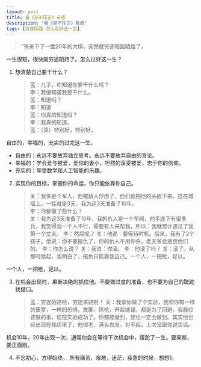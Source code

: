 ```yaml
---
layout: post
title: 看《邪不压正》有感
description: "看《邪不压正》有感"
tags: [穷途陌路 怎么走好这一生] 
---
```



>"爸爸下了一盘20年的大棋，突然就穷途陌路陌路了。

一生很短，很快就穷途陌路了。怎么过好这一生？

1. 想清楚自己要干什么？
   >蓝：儿子，你知道你要干什么吗？   
   >李：我很知道我要干什么。   
   >蓝：知道吗？   
   >李：知道   
   >蓝：你真的知道吗？   
   >李：我真的知道。   
   >蓝：（哭）特别好，特别好。   

自由的，幸福的，充实的过完这一生。   
 + 自由的：永远不要放弃独立思考。永远不要放弃自由的言论。   
 + 幸福的：学会爱与被爱，爱你的妻小，坦然的享受被爱，忠于你的信仰。   
 + 充实的：享受数学和人工智能的乐趣。   


2. 实现你的目标，掌握你的命运，你只能依靠你自己。
   >关：我爹是个军人，他被敌人俘虏了，他们就把他的头砍下来，挂在城墙上，一挂就是3天，我为这3天准备了10年。   
   >李：你都做了些什么？   
   >关：我为这3天准备了10年，我的仇人是一个军阀，他手底下有很多兵，我觉得我一个人不行，需要有人来帮我，所以：我就预计遇见了我第一个丈夫。
   >李：然后呢？
   >关：他说：要等待时机。后来，我有了2个孩子。他说：你不要报仇了，你的仇人不用你杀，老天爷会惩罚他们的。
   >李：你怎么说？
   >关：我说：你滚。
   >李：他滚了吗？
   >关：滚了。从那时候起，我明白了，报仇只能靠我自己。一个人，一把枪，足以。
 
一个人，一把枪，足以。

3. 在机会出现时，果断决绝的抓住他。不要做过度的准备，也不要为自己的蹉跎找借口。
   >蓝：穷途陌路啦，穷途末路啦！
   >关：我拿你做了个实验，我和你有一样的噩梦，一样的恐惧，放脚，练枪，开裁缝铺，都是为了回避，我最应该做的事，现在实验成功了。你都能做到，我也一定会做到。其实他已经出现在我店里了，他很老，满头白发。对不起，上次没跟你说实话。

机会10年，20年出现一次，通常你会在等待下次机会中，蹉跎了一生。要果断，要正面刚。

4. 不忘初心，方得始终。
    所有痛苦，艰难，迷茫，疲惫的时候，想想1。




   
